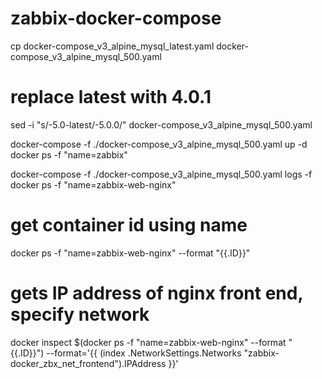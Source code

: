 # zabbix-docker-compose

cp docker-compose_v3_alpine_mysql_latest.yaml docker-compose_v3_alpine_mysql_500.yaml

# replace latest with 4.0.1
sed -i "s/-5.0-latest/-5.0.0/" docker-compose_v3_alpine_mysql_500.yaml

docker-compose -f ./docker-compose_v3_alpine_mysql_500.yaml up -d
docker ps -f "name=zabbix"

docker-compose -f ./docker-compose_v3_alpine_mysql_500.yaml logs -f
docker ps -f "name=zabbix-web-nginx"
# get container id using name
docker ps -f "name=zabbix-web-nginx" --format "{{.ID}}"

# gets IP address of nginx front end, specify network
docker inspect $(docker ps -f "name=zabbix-web-nginx" --format "{{.ID}}") --format='{{ (index .NetworkSettings.Networks "zabbix-docker_zbx_net_frontend").IPAddress }}'
